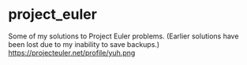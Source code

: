 # project_euler
Some of my solutions to Project Euler problems. (Earlier solutions have been lost due to my inability to save backups.)
https://projecteuler.net/profile/yuh.png

